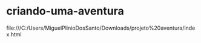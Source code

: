 # criando-uma-aventura
file:///C:/Users/MiguelPlinioDosSanto/Downloads/projeto%20aventura/index.html
